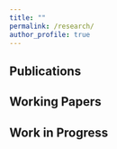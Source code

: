 ```yaml
---
title: ""
permalink: /research/
author_profile: true
---
```


## Publications



## Working Papers

## Work in Progress
